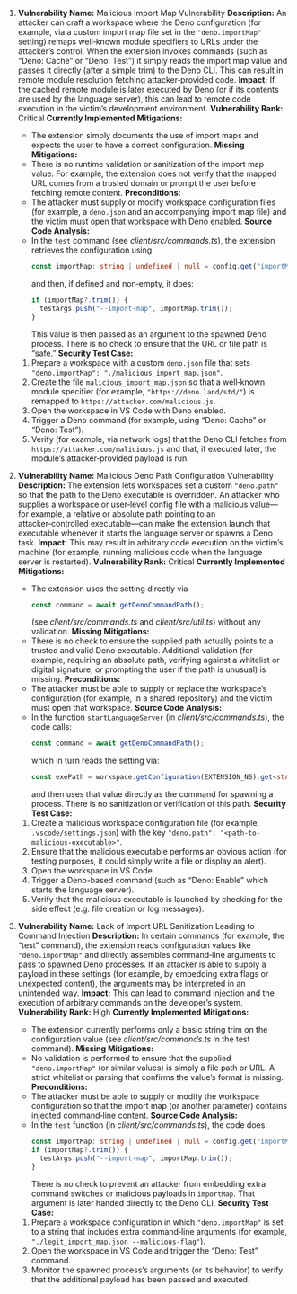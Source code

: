 1. **Vulnerability Name:** Malicious Import Map Vulnerability
   **Description:**
   An attacker can craft a workspace where the Deno configuration (for example, via a custom import map file set in the `"deno.importMap"` setting) remaps well‑known module specifiers to URLs under the attacker’s control. When the extension invokes commands (such as “Deno: Cache” or “Deno: Test”) it simply reads the import map value and passes it directly (after a simple trim) to the Deno CLI. This can result in remote module resolution fetching attacker‑provided code.
   **Impact:**
   If the cached remote module is later executed by Deno (or if its contents are used by the language server), this can lead to remote code execution in the victim’s development environment.
   **Vulnerability Rank:** Critical
   **Currently Implemented Mitigations:**
   - The extension simply documents the use of import maps and expects the user to have a correct configuration.
   **Missing Mitigations:**
   - There is no runtime validation or sanitization of the import map value. For example, the extension does not verify that the mapped URL comes from a trusted domain or prompt the user before fetching remote content.
   **Preconditions:**
   - The attacker must supply or modify workspace configuration files (for example, a `deno.json` and an accompanying import map file) and the victim must open that workspace with Deno enabled.
   **Source Code Analysis:**
   - In the `test` command (see _client/src/commands.ts_), the extension retrieves the configuration using:
     ```ts
     const importMap: string | undefined | null = config.get("importMap");
     ```
     and then, if defined and non‑empty, it does:
     ```ts
     if (importMap?.trim()) {
       testArgs.push("--import-map", importMap.trim());
     }
     ```
     This value is then passed as an argument to the spawned Deno process. There is no check to ensure that the URL or file path is “safe.”
   **Security Test Case:**
   1. Prepare a workspace with a custom `deno.json` file that sets `"deno.importMap": "./malicious_import_map.json"`.
   2. Create the file `malicious_import_map.json` so that a well‑known module specifier (for example, `"https://deno.land/std/"`) is remapped to `https://attacker.com/malicious.js`.
   3. Open the workspace in VS Code with Deno enabled.
   4. Trigger a Deno command (for example, using “Deno: Cache” or “Deno: Test”).
   5. Verify (for example, via network logs) that the Deno CLI fetches from `https://attacker.com/malicious.js` and that, if executed later, the module’s attacker‑provided payload is run.

2. **Vulnerability Name:** Malicious Deno Path Configuration Vulnerability
   **Description:**
   The extension lets workspaces set a custom `"deno.path"` so that the path to the Deno executable is overridden. An attacker who supplies a workspace or user‑level config file with a malicious value—for example, a relative or absolute path pointing to an attacker‑controlled executable—can make the extension launch that executable whenever it starts the language server or spawns a Deno task.
   **Impact:**
   This may result in arbitrary code execution on the victim’s machine (for example, running malicious code when the language server is restarted).
   **Vulnerability Rank:** Critical
   **Currently Implemented Mitigations:**
   - The extension uses the setting directly via
     ```ts
     const command = await getDenoCommandPath();
     ```
     (see _client/src/commands.ts_ and _client/src/util.ts_) without any validation.
   **Missing Mitigations:**
   - There is no check to ensure the supplied path actually points to a trusted and valid Deno executable. Additional validation (for example, requiring an absolute path, verifying against a whitelist or digital signature, or prompting the user if the path is unusual) is missing.
   **Preconditions:**
   - The attacker must be able to supply or replace the workspace’s configuration (for example, in a shared repository) and the victim must open that workspace.
   **Source Code Analysis:**
   - In the function `startLanguageServer` (in _client/src/commands.ts_), the code calls:
     ```ts
     const command = await getDenoCommandPath();
     ```
     which in turn reads the setting via:
     ```ts
     const exePath = workspace.getConfiguration(EXTENSION_NS).get<string>("path");
     ```
     and then uses that value directly as the command for spawning a process. There is no sanitization or verification of this path.
   **Security Test Case:**
   1. Create a malicious workspace configuration file (for example, `.vscode/settings.json`) with the key `"deno.path": "<path-to-malicious-executable>"`.
   2. Ensure that the malicious executable performs an obvious action (for testing purposes, it could simply write a file or display an alert).
   3. Open the workspace in VS Code.
   4. Trigger a Deno-based command (such as “Deno: Enable” which starts the language server).
   5. Verify that the malicious executable is launched by checking for the side effect (e.g. file creation or log messages).

3. **Vulnerability Name:** Lack of Import URL Sanitization Leading to Command Injection
   **Description:**
   In certain commands (for example, the “test” command), the extension reads configuration values like `"deno.importMap"` and directly assembles command‑line arguments to pass to spawned Deno processes. If an attacker is able to supply a payload in these settings (for example, by embedding extra flags or unexpected content), the arguments may be interpreted in an unintended way.
   **Impact:**
   This can lead to command injection and the execution of arbitrary commands on the developer’s system.
   **Vulnerability Rank:** High
   **Currently Implemented Mitigations:**
   - The extension currently performs only a basic string trim on the configuration value (see _client/src/commands.ts_ in the test command).
   **Missing Mitigations:**
   - No validation is performed to ensure that the supplied `"deno.importMap"` (or similar values) is simply a file path or URL. A strict whitelist or parsing that confirms the value’s format is missing.
   **Preconditions:**
   - The attacker must be able to supply or modify the workspace configuration so that the import map (or another parameter) contains injected command‑line content.
   **Source Code Analysis:**
   - In the `test` function (in _client/src/commands.ts_), the code does:
     ```ts
     const importMap: string | undefined | null = config.get("importMap");
     if (importMap?.trim()) {
       testArgs.push("--import-map", importMap.trim());
     }
     ```
     There is no check to prevent an attacker from embedding extra command switches or malicious payloads in `importMap`. That argument is later handed directly to the Deno CLI.
   **Security Test Case:**
   1. Prepare a workspace configuration in which `"deno.importMap"` is set to a string that includes extra command‑line arguments (for example, `"./legit_import_map.json --malicious-flag"`).
   2. Open the workspace in VS Code and trigger the “Deno: Test” command.
   3. Monitor the spawned process’s arguments (or its behavior) to verify that the additional payload has been passed and executed.
